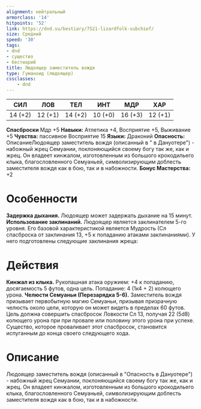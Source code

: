 ```yaml
---
alignment: нейтральный
armorclass: '14'
hitpoints: '52'
link: https://dnd.su/bestiary/7521-lizardfolk-subchief/
size: Средний
speed: '30'
tags:
- dnd
- существо
- бестиарий
title: Людоящер заместитель вождя
type: Гуманоид (людоящер)
cssclasses:
    - dnd
---
```



| СИЛ | ЛОВ | ТЕЛ | ИНТ | МДР | ХАР |
|---|---|---|---|---|---|
| 14 (+2) | 12 (+1) | 14 (+2) | 10 (+0) | 16 (+3) | 12 (+1) |
**Спасброски** Мдр +5
**Навыки:** Атлетика +4, Восприятие +5, Выживание +5
**Чувства:** пассивное Восприятие 15
**Языки:** Драконий
**Опасность:** ОписаниеЛюдоящер заместитель вождя (описанный в " в Дануотере") - набожный жрец Семуании, поклоняющийся своему богу так же, как и жрец. Он владеет кинжалом, изготовленным из большого крокодильего клыка, благословленного Семуаньей, символизирующим доблесть заместителя вождя как в бою, так и в набожности.
**Бонус Мастерства:** +2


# Особенности
**Задержка дыхания.** Людоящер может задержать дыхание на 15 минут.
**Использование заклинаний.** Людоящер является заклинателем 5-го уровня. Его базовой характеристикой является Мудрость (Сл спасброска от заклинания 13, +5 к попаданию атаками заклинаниями). У него подготовлены следующие заклинания жреца:


# Действия
**Кинжал из клыка.** Рукопашная атака оружием: +4 к попаданию, досягаемость 5 футов, одна цель. Попадание: 4 (1к4 + 2) колющего урона.
**Челюсти Семуаньи (Перезарядка 5-6).** Заместитель вождя призывает первобытную магию Семуаньи, призывая призрачную челюсть около цели, которую он может видеть в пределах 60 футов. Цель должна совершить спасбросок Ловкости Сл 13, получая 22 (5d8) колющего урона при при провале или половину этого урона при успехе. Существо, которое проваливает этот спасбросок, становится испуганным до конца своего следующего хода.


# Описание
Людоящер заместитель вождя (описанный в "Опасность в Дануотере") - набожный жрец Семуании, поклоняющийся своему богу так же, как и жрец. Он владеет кинжалом, изготовленным из большого крокодильего клыка, благословленного Семуаньей, символизирующим доблесть заместителя вождя как в бою, так и в набожности.